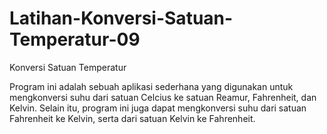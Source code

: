 # Latihan-Konversi-Satuan-Temperatur-09 

Konversi Satuan Temperatur

Program ini adalah sebuah aplikasi sederhana yang digunakan untuk mengkonversi suhu dari satuan Celcius ke satuan Reamur, Fahrenheit, dan Kelvin. Selain itu, program ini juga dapat mengkonversi suhu dari satuan Fahrenheit ke Kelvin, serta dari satuan Kelvin ke Fahrenheit.

